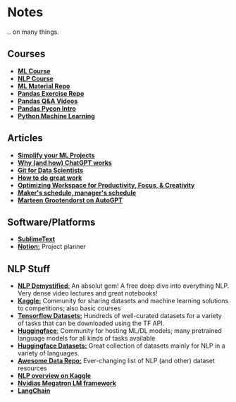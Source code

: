 # Notes
.. on many things.

## Courses
* [__ML Course__](https://ml-course.github.io/master/notebooks/05%20-%20Ensemble%20Learning.html)
* [__NLP Course__](https://www.nlpdemystified.org/)
* [__ML Material Repo__](https://github.com/khuyentran1401/Data-science)
* [__Pandas Exercise Repo__](https://github.com/guipsamora/pandas_exercises)
* [__Pandas Q&A Videos__](https://github.com/justmarkham/pandas-videos)
* [__Pandas Pycon Intro__](https://github.com/justmarkham/pycon-2019-tutorial)
* [__Python Machine Learning__](https://github.com/rasbt/python-machine-learning-book)

## Articles
* [__Simplify your ML Projects__](https://towardsdatascience.com/simplify-your-machine-learning-projects-ab171d19c9ef)
* [__Why (and how) ChatGPT works__](https://writings.stephenwolfram.com/2023/02/what-is-chatgpt-doing-and-why-does-it-work/?fbclid=IwAR1k0K-cQ-B8LSsCsvEWzo5zrGD4MlFq_28E80YX418O4TsAK2GRFXmFgCw)
* [__Git for Data Scientists__](https://towardsdatascience.com/git-deep-dive-for-data-scientists-1c9cc45c7612)
* [__How to do great work__](http://www.paulgraham.com/greatwork.html)
* [__Optimizing Workspace for Productivity, Focus, & Creativity__](https://hubermanlab.com/optimizing-workspace-for-productivity-focus-and-creativity/)
* [__Maker's schedule, manager's schedule__](http://www.paulgraham.com/makersschedule.html)
* [__Marteen Grootendorst on AutoGPT__](https://maartengrootendorst.substack.com/p/decoding-auto-gpt)

## Software/Platforms
* [__SublimeText__](https://www.sublimetext.com/)
* [__Notion:__](https://www.notion.so/) Project planner

## NLP Stuff
* [__NLP Demystified__:](https://www.nlpdemystified.org/) An absolut gem! A free deep dive into everything NLP. Very dense video lectures and great notebooks!
* [__Kaggle:__](https://www.kaggle.com) Community for sharing datasets and machine learning solutions to competitions; also basic courses
* [__Tensorflow Datasets:__](https://www.tensorflow.org/datasets) Hundreds of well-curated datasets for a variety of tasks that can be downloaded using the TF API.
* [__Huggingface__:](https://huggingface.co/) Community for hosting ML/DL models; many pretrained language models for all kinds of tasks available
* [__Huggingface Datasets:__](https://huggingface.co/datasets) Great collection of datasets mainly for NLP in a variety of languages.
* [__Awesome Data Repo:__](https://github.com/awesomedata/awesome-public-datasets#naturallanguage) Ever-changing list of NLP (and other) dataset resources
* [__NLP overview on Kaggle__](https://www.kaggle.com/learn-guide/natural-language-processing)
* [__Nvidias Megatron LM framework__](https://github.com/NVIDIA/Megatron-LM)
* [__LangChain__](https://www.pinecone.io/learn/series/langchain/)

